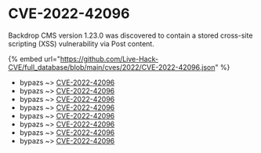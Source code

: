# CVE-2022-42096

Backdrop CMS version 1.23.0 was discovered to contain a stored cross-site scripting (XSS) vulnerability via Post content.

{% embed url="https://github.com/Live-Hack-CVE/full_database/blob/main/cves/2022/CVE-2022-42096.json" %}


* bypazs ~> [CVE-2022-42096](https://www.alice-snow.ru/2022/database/cve-2022-42096/cve-2022-42096-bypazs)
* bypazs ~> [CVE-2022-42096](https://www.alice-snow.ru/2022/database/cve-2022-42096/cve-2022-42096-bypazs)
* bypazs ~> [CVE-2022-42096](https://www.alice-snow.ru/2022/database/cve-2022-42096/cve-2022-42096-bypazs)
* bypazs ~> [CVE-2022-42096](https://www.alice-snow.ru/2022/database/cve-2022-42096/cve-2022-42096-bypazs)
* bypazs ~> [CVE-2022-42096](https://www.alice-snow.ru/2022/database/cve-2022-42096/cve-2022-42096-bypazs)
* bypazs ~> [CVE-2022-42096](https://www.alice-snow.ru/2022/database/cve-2022-42096/cve-2022-42096-bypazs)
* bypazs ~> [CVE-2022-42096](https://www.alice-snow.ru/2022/database/cve-2022-42096/cve-2022-42096-bypazs)
* bypazs ~> [CVE-2022-42096](https://www.alice-snow.ru/2022/database/cve-2022-42096/cve-2022-42096-bypazs)